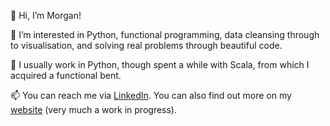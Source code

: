 👋 Hi, I’m Morgan!

👀 I’m interested in Python, functional programming, data cleansing through to visualisation, and solving real problems through beautiful code.

🌱 I usually work in Python, though spent a while with Scala, from which I acquired a functional bent. 

📫 You can reach me via [LinkedIn](https://www.linkedin.com/in/morgan-blake-657871170/). You can also find out more on my [website](https://jmblake.github.io) (very much a work in progress).

<!---
jmblake/jmblake is a ✨ special ✨ repository because its `README.md` (this file) appears on your GitHub profile.
You can click the Preview link to take a look at your changes.
--->
